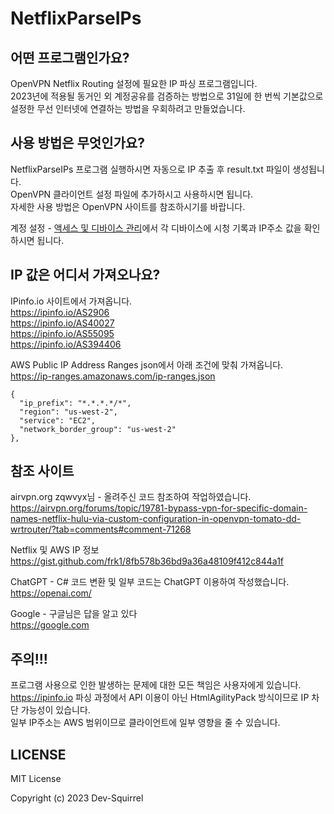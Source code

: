# NetflixParseIPs

## 어떤 프로그램인가요?
OpenVPN Netflix Routing 설정에 필요한 IP 파싱 프로그램입니다.  
2023년에 적용될 동거인 외 계정공유를 검증하는 방법으로 31일에 한 번씩 기본값으로 설정한 무선 인터넷에 연결하는 방법을 우회하려고 만들었습니다.  

## 사용 방법은 무엇인가요?
NetflixParseIPs 프로그램 실행하시면 자동으로 IP 추출 후 result.txt 파일이 생성됩니다.  
OpenVPN 클라이언트 설정 파일에 추가하시고 사용하시면 됩니다.  
자세한 사용 방법은 OpenVPN 사이트를 참조하시기를 바랍니다.  
  
계정 설정 - [액세스 및 디바이스 관리](https://www.netflix.com/manageaccountaccess/)에서 각 디바이스에 시청 기록과 IP주소 값을 확인하시면 됩니다.

## IP 값은 어디서 가져오나요?
IPinfo.io 사이트에서 가져옵니다.  
https://ipinfo.io/AS2906  
https://ipinfo.io/AS40027  
https://ipinfo.io/AS55095  
https://ipinfo.io/AS394406  
  
AWS Public IP Address Ranges json에서 아래 조건에 맞춰 가져옵니다.  
https://ip-ranges.amazonaws.com/ip-ranges.json  
```
{
  "ip_prefix": "*.*.*.*/*",
  "region": "us-west-2",
  "service": "EC2",
  "network_border_group": "us-west-2"
},
```

## 참조 사이트
airvpn.org zqwvyx님 - 올려주신 코드 참조하여 작업하였습니다.  
https://airvpn.org/forums/topic/19781-bypass-vpn-for-specific-domain-names-netflix-hulu-via-custom-configuration-in-openvpn-tomato-dd-wrtrouter/?tab=comments#comment-71268  
  
Netflix 및 AWS IP 정보  
https://gist.github.com/frk1/8fb578b36bd9a36a48109f412c844a1f  
  
ChatGPT - C# 코드 변환 및 일부 코드는 ChatGPT 이용하여 작성했습니다.  
https://openai.com/  
  
Google - 구글님은 답을 알고 있다  
https://google.com

## 주의!!!
프로그램 사용으로 인한 발생하는 문제에 대한 모든 책임은 사용자에게 있습니다.  
https://ipinfo.io 파싱 과정에서 API 이용이 아닌 HtmlAgilityPack 방식이므로 IP 차단 가능성이 있습니다.  
일부 IP주소는 AWS 범위이므로 클라이언트에 일부 영향을 줄 수 있습니다.

## LICENSE
MIT License  
  
Copyright (c) 2023 Dev-Squirrel